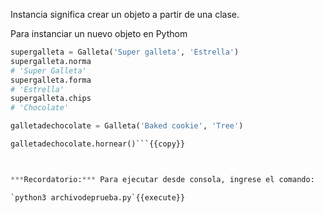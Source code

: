 Instancia significa crear un objeto a partir de una clase.

Para instanciar un nuevo objeto en Pythom

```Python    
supergalleta = Galleta('Super galleta', 'Estrella')
supergalleta.norma
# 'Super Galleta'
supergalleta.forma
# 'Estrella'
supergalleta.chips
# 'Chocolate'

galletadechocolate = Galleta('Baked cookie', 'Tree')

galletadechocolate.hornear()```{{copy}} 



***Recordatorio:*** Para ejecutar desde consola, ingrese el comando:

`python3 archivodeprueba.py`{{execute}}
